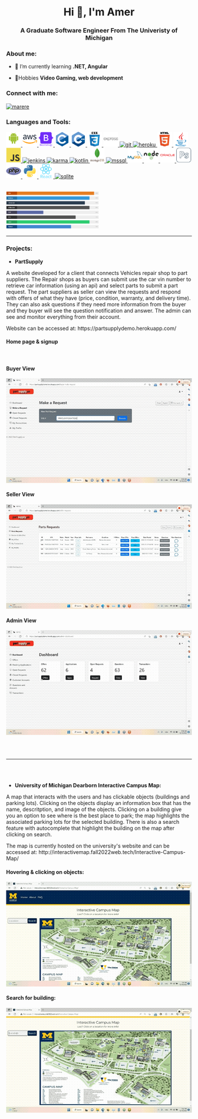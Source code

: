 
<h1 align="center">Hi 👋, I'm Amer</h1>
<h3 align="center">A Graduate Software Engineer From The Univeristy of Michigan</h3>
<h3 align="left">About me:</h3>


- 🌱 I’m currently learning **.NET, Angular**

- 🤝Hobbies **Video Gaming, web development**

<h3 align="left">Connect with me:</h3>
<p align="left">
<!--   <a href="https://codepen.io/mme" target="blank"><img align="center" src="https://raw.githubusercontent.com/rahuldkjain/github-profile-readme-generator/master/src/images/icons/Social/codepen.svg" alt="mme" height="30" width="40" /></a>
  <a href="https://dev.to/mme" target="blank"><img align="center" src="https://raw.githubusercontent.com/rahuldkjain/github-profile-readme-generator/master/src/images/icons/Social/devto.svg" alt="mme" height="30" width="40" /></a> -->
  <a href="https://linkedin.com/in/amer-alduays-547477234/" target="blank"><img align="center" src="https://raw.githubusercontent.com/rahuldkjain/github-profile-readme-generator/master/src/images/icons/Social/linked-in-alt.svg" alt="marere" height="30"
      width="40" /></a>
<!--   <a href="https://www.leetcode.com/mme" target="blank"><img align="center" src="https://raw.githubusercontent.com/rahuldkjain/github-profile-readme-generator/master/src/images/icons/Social/leet-code.svg" alt="mme" height="30" width="40" /></a> -->
</p>

<h3 align="left">Languages and Tools:</h3>
<p align="left"> <a href="https://developer.android.com" target="_blank" rel="noreferrer"> <img src="https://raw.githubusercontent.com/devicons/devicon/master/icons/android/android-original-wordmark.svg" alt="android" width="40" height="40" /> </a>
  <a href="https://aws.amazon.com" target="_blank" rel="noreferrer"> <img src="https://raw.githubusercontent.com/devicons/devicon/master/icons/amazonwebservices/amazonwebservices-original-wordmark.svg" alt="aws" width="40" height="40" /> </a> <a
    href="https://getbootstrap.com" target="_blank" rel="noreferrer"> <img src="https://raw.githubusercontent.com/devicons/devicon/master/icons/bootstrap/bootstrap-plain-wordmark.svg" alt="bootstrap" width="40" height="40" /> </a> <a
    href="https://www.cprogramming.com/" target="_blank" rel="noreferrer"> <img src="https://raw.githubusercontent.com/devicons/devicon/master/icons/c/c-original.svg" alt="c" width="40" height="40" /> </a> <a href="https://www.w3schools.com/cpp/"
    target="_blank" rel="noreferrer"> <img src="https://raw.githubusercontent.com/devicons/devicon/master/icons/cplusplus/cplusplus-original.svg" alt="cplusplus" width="40" height="40" /> </a> <a href="https://www.w3schools.com/css/" target="_blank"
    rel="noreferrer"> <img src="https://raw.githubusercontent.com/devicons/devicon/master/icons/css3/css3-original-wordmark.svg" alt="css3" width="40" height="40" /> </a> <a href="https://expressjs.com" target="_blank" rel="noreferrer"> <img
      src="https://raw.githubusercontent.com/devicons/devicon/master/icons/express/express-original-wordmark.svg" alt="express" width="40" height="40" /> </a> <a href="https://git-scm.com/" target="_blank" rel="noreferrer"> <img
      src="https://www.vectorlogo.zone/logos/git-scm/git-scm-icon.svg" alt="git" width="40" height="40" /> </a> <a href="https://heroku.com" target="_blank" rel="noreferrer"> <img src="https://www.vectorlogo.zone/logos/heroku/heroku-icon.svg"
      alt="heroku" width="40" height="40" /> </a> <a href="https://www.w3.org/html/" target="_blank" rel="noreferrer"> <img src="https://raw.githubusercontent.com/devicons/devicon/master/icons/html5/html5-original-wordmark.svg" alt="html5" width="40"
      height="40" /> </a> <a href="https://www.java.com" target="_blank" rel="noreferrer"> <img src="https://raw.githubusercontent.com/devicons/devicon/master/icons/java/java-original.svg" alt="java" width="40" height="40" /> </a> <a
    href="https://developer.mozilla.org/en-US/docs/Web/JavaScript" target="_blank" rel="noreferrer"> <img src="https://raw.githubusercontent.com/devicons/devicon/master/icons/javascript/javascript-original.svg" alt="javascript" width="40"
      height="40" /> </a> <a href="https://www.jenkins.io" target="_blank" rel="noreferrer"> <img src="https://www.vectorlogo.zone/logos/jenkins/jenkins-icon.svg" alt="jenkins" width="40" height="40" /> </a> <a
    href="https://karma-runner.github.io/latest/index.html" target="_blank" rel="noreferrer"> <img src="https://raw.githubusercontent.com/detain/svg-logos/780f25886640cef088af994181646db2f6b1a3f8/svg/karma.svg" alt="karma" width="40" height="40" />
  </a> <a href="https://kotlinlang.org" target="_blank" rel="noreferrer"> <img src="https://www.vectorlogo.zone/logos/kotlinlang/kotlinlang-icon.svg" alt="kotlin" width="40" height="40" /> </a> <a href="https://www.mongodb.com/" target="_blank"
    rel="noreferrer"> <img src="https://raw.githubusercontent.com/devicons/devicon/master/icons/mongodb/mongodb-original-wordmark.svg" alt="mongodb" width="40" height="40" /> </a> <a href="https://www.microsoft.com/en-us/sql-server" target="_blank"
    rel="noreferrer"> <img src="https://www.svgrepo.com/show/303229/microsoft-sql-server-logo.svg" alt="mssql" width="40" height="40" /> </a> <a href="https://www.mysql.com/" target="_blank" rel="noreferrer"> <img
      src="https://raw.githubusercontent.com/devicons/devicon/master/icons/mysql/mysql-original-wordmark.svg" alt="mysql" width="40" height="40" /> </a> <a href="https://nodejs.org" target="_blank" rel="noreferrer"> <img
      src="https://raw.githubusercontent.com/devicons/devicon/master/icons/nodejs/nodejs-original-wordmark.svg" alt="nodejs" width="40" height="40" /> </a> <a href="https://www.oracle.com/" target="_blank" rel="noreferrer"> <img
      src="https://raw.githubusercontent.com/devicons/devicon/master/icons/oracle/oracle-original.svg" alt="oracle" width="40" height="40" /> </a> <a href="https://www.photoshop.com/en" target="_blank" rel="noreferrer"> <img
      src="https://raw.githubusercontent.com/devicons/devicon/master/icons/photoshop/photoshop-line.svg" alt="photoshop" width="40" height="40" /> </a> <a href="https://www.php.net" target="_blank" rel="noreferrer"> <img
      src="https://raw.githubusercontent.com/devicons/devicon/master/icons/php/php-original.svg" alt="php" width="40" height="40" /> </a> <a href="https://www.python.org" target="_blank" rel="noreferrer"> <img
      src="https://raw.githubusercontent.com/devicons/devicon/master/icons/python/python-original.svg" alt="python" width="40" height="40" /> </a> <a href="https://reactjs.org/" target="_blank" rel="noreferrer"> <img
      src="https://raw.githubusercontent.com/devicons/devicon/master/icons/react/react-original-wordmark.svg" alt="react" width="40" height="40" /> </a> <a href="https://www.sqlite.org/" target="_blank" rel="noreferrer"> <img
      src="https://www.vectorlogo.zone/logos/sqlite/sqlite-icon.svg" alt="sqlite" width="40" height="40" /> </a> </p>




<br>

<img src="https://github.com/aaldu/partsup123/blob/main/skills.png" style="width: 50%;" alt="">

<hr>
<p> <h3 align="left">Projects:</h3> </p>

- **PartSupply**
<p>A website developed for a client that connects Vehicles repair shop to part suppliers. The Repair shops as buyers can submit use the car vin number to retrieve car information (using an api) and select parts to submit a part request. The part suppliers as seller can view the requests and respond with offers of what they have (price, condition, warranty, and delivery time). They can also ask questions if they need more information from the buyer and they buyer will see the question notification and answer. The admin can see and monitor everything from their account.</p>
Website can be accessed at: https://partsupplydemo.herokuapp.com/

<p> <h4 align="left">Home page & signup</h4> </p>
<a href="https://github.com/aaldu/partsup123/blob/main/homepage.gif"><img src="https://github.com/aaldu/partsup123/blob/main/homepage.gif" alt=""></a>
<p> <h4 align="left">Buyer View</h4> </p>
<a href="https://github.com/aaldu/partsup123/blob/main/homepage.gif"><img src="https://github.com/aaldu/partsup123/blob/main/buyer.gif" alt=""></a>
<p> <h4 align="left">Seller View</h4> </p>
<a href="https://github.com/aaldu/partsup123/blob/main/homepage.gif"><img src="https://github.com/aaldu/partsup123/blob/main/seller.gif" alt=""></a>
<p> <h4 align="left">Admin View</h4> </p>
<a href="https://github.com/aaldu/partsup123/blob/main/homepage.gif"><img src="https://github.com/aaldu/partsup123/blob/main/admin.gif" alt=""></a>

<br><br><hr><br><br>

- **University of Michigan Dearborn Interactive Campus Map:**
<p>A map that interacts with the users and has clickable objects (buildings and parking lots). Clicking on the objects display an information box that has the name, descritption, and image of the objects. Clicking on a building give you an option to see where is the best place to park; the map highlights the associated parking lots for the selected building. There is also a search feature with autocomplete that highlight the building on the map after clicking on search.</p>
The map is currently hosted on the university's website and can be accessed at: http://interactivemap.fall2022web.tech/Interactive-Campus-Map/

<p> <h4 align="left">Hovering & clicking on objects:</h4> </p>
<a href="https://github.com/aaldu/umdmap12/blob/main/hover.gif"><img src="https://github.com/aaldu/umdmap12/blob/main/hover.gif" alt=""></a>
<p> <h4 align="left">Search for building:</h4> </p>
<a href="https://github.com/aaldu/umdmap12/blob/main/search.gif"><img src="https://github.com/aaldu/umdmap12/blob/main/search.gif" alt=""></a>





<!-- <p><img align="left" src="https://github-readme-stats.vercel.app/api/top-langs?username=maerea&show_icons=true&locale=en&layout=compact" alt="maerea" /></p> -->






<!--
**aaldu/aaldu** is a ✨ _special_ ✨ repository because its `README.md` (this file) appears on your GitHub profile.

Here are some ideas to get you started:

- 🔭 I’m currently working on ...
- 🌱 I’m currently learning ...
- 👯 I’m looking to collaborate on ...
- 🤔 I’m looking for help with ...
- 💬 Ask me about ...
- 📫 How to reach me: ...
- 😄 Pronouns: ...
- ⚡ Fun fact: ...
-->
